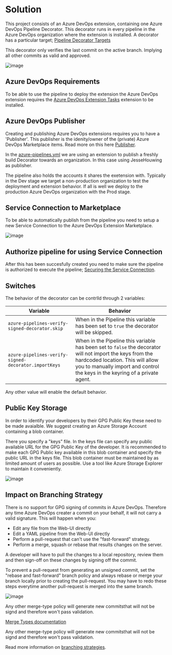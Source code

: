 # Solution

This project consists of an Azure DevOps extension, containing one Azure DevOps Pipeline Decorator.
This decorator runs in every pipeline in the Azure DevOps organization where the extension is installed.
A decorator has a particular target; [Pipeline Decorator Targets](https://docs.microsoft.com/en-us/azure/devops/extend/develop/add-pipeline-decorator?view=azure-devops#targets)

This decorator only verifies the last commit on the active branch. Implying all other commits as valid and approved.

![image](https://user-images.githubusercontent.com/16139694/117464028-8d6e6980-af50-11eb-8bfc-57b883347a2e.png)

## Azure DevOps Requirements

To be able to use the pipeline to deploy the extension the Azure DevOps extension requires the [Azure DevOps Extension Tasks](https://marketplace.visualstudio.com/items?itemName=ms-devlabs.vsts-developer-tools-build-tasks) extension to be installed.

## Azure DevOps Publisher

Creating and publishing Azure DevOps extensions requires you to have a 'Publisher'. 
This publisher is the idenity/owner of the (private) Azure DevOps Marketplace items.
Read more on this here [Publisher](https://docs.microsoft.com/en-us/azure/devops/extend/publish/overview?view=azure-devops).

In the [azure-pipelines.yml](https://github.com/XpiritBV/azure-pipelines-verify-signed-decorator/blob/main/azure-pipelines.yml) we are using an extension to publish a freshly build Decorator towards an organization. In this case using JesseHouwing as publisher. 
 
The pipeline also holds the accounts it shares the exetension with. Typically in the Dev stage we target a non-production organization to test the deployment and extension behavior. If all is well we deploy to the production Azure DevOps organization with the Prod stage.

## Service Connection to Marketplace

To be able to automatically publish from the pipeline you need to setup a new Service Connection to the Azure DevOps Extension Marketplace.

![image](https://user-images.githubusercontent.com/16139694/117453255-05cf2d80-af45-11eb-9527-15ab9711b6d7.png)

## Authorize pipeline for using Service Connection

After this has been succesfully created you need to make sure the pipeline is authorized to execute the pipeline;
[Securing the Service Connection](https://docs.microsoft.com/en-us/azure/devops/pipelines/library/service-endpoints?view=azure-devops&tabs=yaml#secure-a-service-connection).

## Switches

The behavior of the decorator can be contrlld through 2 variables:

Variable | Behavior
------------ | -------------
`azure-pipelines-verify-signed-decorator.skip` | When in the Pipeline this variable has been set to `true` the decorator will be skipped.
`azure-pipelines-verify-signed-decorator.importKeys` | When in the Pipeline this variable has been set to `false` the decorator will not import the keys from the hardcoded location. This will allow you to manually import and control the keys in the keyring of a private agent.

Any other value will enable the default behavior.

## Public Key Storage

In order to identify your developers by their GPG Public Key these need to be made avaialble. 
We suggest creating an Azure Storage Account containing a blob container. 

There you specify a "keys" file. In the keys file can specify any public available URL for the GPG Public Key of the developer.
It is recommended to make each GPG Public key available in this blob container and specify the public URL in the keys file.
This blob container must be maintained by as limited amount of users as possible.
Use a tool like Azure Storage Explorer to maintain it conveniently.

![image](https://user-images.githubusercontent.com/16139694/117461575-04eec980-af4e-11eb-9540-7ad1ec9b5b97.png)

## Impact on Branching Strategy

There is no support for GPG signing of commits in Azure DevOps. Therefore any time Azure DevOps creater a commit on your behalf, it will not carry a valid signature. This will happen when you:

* Edit any file from the Web-UI directly
* Edit a YAML pipeline from the Web-UI directly
* Perform a pull-request that can't use the "fast-forward" strategy.
* Perform a merge, squash or rebase that results changes on the server.

A developer will have to pull the changes to a local repository, review them and then sign-off on these changes by signing off the commit.

To prevent a pull-request from generating an unsigned commit, set the "rebase and fast-forward" branch policy and always rebase or merge your branch locally prior to creating the pull-request. You may have to redo these steps everytime another pull-request is merged into the same branch.

![image](https://user-images.githubusercontent.com/16139694/117456985-1681a280-af49-11eb-8298-d3956e3aec82.png)

Any other merge-type policy will generate new commitsthat will not be signd and therefore won't pass validation.

[Merge Types documentation](https://docs.microsoft.com/en-us/azure/devops/repos/git/branch-policies?view=azure-evops#limit-merge-types)

Any other merge-type policy will generate new commitsthat will not be signd and therefore won't pass validation.

Read more information on [branching strategies](https://docs.microsoft.com/en-us/azure/devops/repos/git/branch-policies-overview?view=azure-devops).
